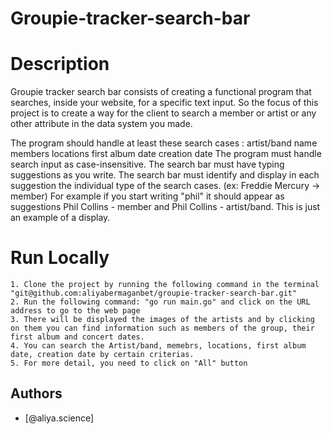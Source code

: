 
# Groupie-tracker-search-bar


# Description
Groupie tracker search bar consists of creating a functional program that searches, inside your website, for a specific text input. So the focus of this project is to create a way for the client to search a member or artist or any other attribute in the data system you made.

The program should handle at least these search cases :
        artist/band name
        members
        locations
        first album date
        creation date
The program must handle search input as case-insensitive.
The search bar must have typing suggestions as you write.
The search bar must identify and display in each suggestion the individual type of the search cases. (ex: Freddie Mercury -> member)
For example if you start writing "phil" it should appear as suggestions Phil Collins - member and Phil Collins - artist/band. This is just an example of a display.

# Run Locally

    1. Clone the project by running the following command in the terminal "git@github.com:aliyabermaganbet/groupie-tracker-search-bar.git"
    2. Run the following command: "go run main.go" and click on the URL address to go to the web page
    3. There will be displayed the images of the artists and by clicking on them you can find information such as members of the group, their first album and concert dates.
    4. You can search the Artist/band, memebrs, locations, first album date, creation date by certain criterias.
    5. For more detail, you need to click on "All" button
 

## Authors

- [@aliya.science]
